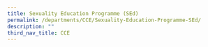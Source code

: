 ```yaml
---
title: Sexuality Education Programme (SEd)
permalink: /departments/CCE/Sexuality-Education-Programme-SEd/
description: ""
third_nav_title: CCE
---
```

